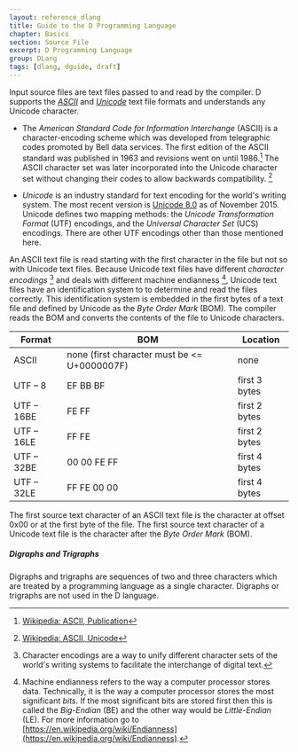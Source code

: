 ```yaml
---
layout: reference_dlang
title: Guide to the D Programming Language
chapter: Basics
section: Source File
excerpt: D Programming Language
group: DLang
tags: [dlang, dguide, draft]
---
```


Input source files are text files passed to and read by the compiler.
D supports the [_ASCII_] and [_Unicode_] text file formats and understands any Unicode character.

* The _American Standard Code for Information Interchange_ (ASCII) is a character-encoding scheme which was developed from telegraphic codes promoted by Bell data services.
The first edition of the ASCII standard was published in 1963 and revisions went on until 1986.[^ascii_pub]
The ASCII character set was later incorporated into the Unicode character set without changing their codes to allow backwards compatibility. [^ascii_unicode]

* _Unicode_ is an industry standard for text encoding for the world's writing system.
The most recent version is [Unicode 8.0](http://blog.unicode.org/2015/06/announcing-unicode-standard-version-80.html) as of November 2015.
Unicode defines two mapping methods: the _Unicode Transformation Format_ (UTF) encodings, and the _Universal Character Set_ (UCS) encodings.
There are other UTF encodings other than those mentioned here.

An ASCII text file is read starting with the first character in the file but not so with Unicode text files.
Because Unicode text files have different _character encodings_ [^charencode] and deals with different machine endianness [^endianness], Unicode text files have an identification system to to determine and read the files correctly.
This identification system is embedded in the first bytes of a text file and defined by Unicode as the _Byte Order Mark_ (BOM).
The compiler reads the BOM and converts the contents of the file to Unicode characters.

| Format           | BOM | Location |
|------------------|-----|----------|
| ASCII            | none (first character must be <= U+0000007F) | none |
| UTF &ndash; 8    | EF BB BF | first 3 bytes |
| UTF &ndash; 16BE | FE FF | first 2 bytes |
| UTF &ndash; 16LE | FF FE | first 2 bytes |
| UTF &ndash; 32BE | 00 00 FE FF | first 4 bytes |
| UTF &ndash; 32LE | FF FE 00 00 | first 4 bytes |

The first source text character of an ASCII text file is the character at offset 0x00 or at the first byte of the file.
The first source text character of a Unicode text file is the character after the _Byte Order Mark_ (BOM).

##### Digraphs and Trigraphs

Digraphs and trigraphs are sequences of two and three characters which are treated by a programming language as a single character.
Digraphs or trigraphs are not used in the D language.

[^charencode]: Character encodings are a way to unify different character sets of the world's writing systems to facilitate the interchange of digital text.
[^endianness]: Machine endianness refers to the way a computer processor stores data. Technically, it is the way a computer processor stores the most significant _bits_. If the most significant bits are stored first then this is called the _Big-Endian_ (BE) and the other way would be _Little-Endian_ (LE). For more information go to [https://en.wikipedia.org/wiki/Endianness](https://en.wikipedia.org/wiki/Endianness).

[_ASCII_]: https://en.wikipedia.org/wiki/ASCII
[^ascii_pub]: [Wikipedia: ASCII, Publication](https://en.wikipedia.org/wiki/ASCII#Publication)
[^ascii_unicode]: [Wikipedia: ASCII, Unicode](https://en.wikipedia.org/wiki/ASCII#Unicode)

[_Unicode_]: https://en.wikipedia.org/wiki/Unicode
